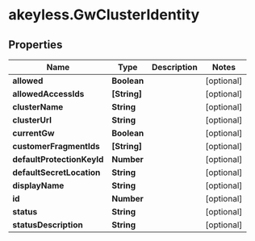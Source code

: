 # akeyless.GwClusterIdentity

## Properties

Name | Type | Description | Notes
------------ | ------------- | ------------- | -------------
**allowed** | **Boolean** |  | [optional] 
**allowedAccessIds** | **[String]** |  | [optional] 
**clusterName** | **String** |  | [optional] 
**clusterUrl** | **String** |  | [optional] 
**currentGw** | **Boolean** |  | [optional] 
**customerFragmentIds** | **[String]** |  | [optional] 
**defaultProtectionKeyId** | **Number** |  | [optional] 
**defaultSecretLocation** | **String** |  | [optional] 
**displayName** | **String** |  | [optional] 
**id** | **Number** |  | [optional] 
**status** | **String** |  | [optional] 
**statusDescription** | **String** |  | [optional] 


